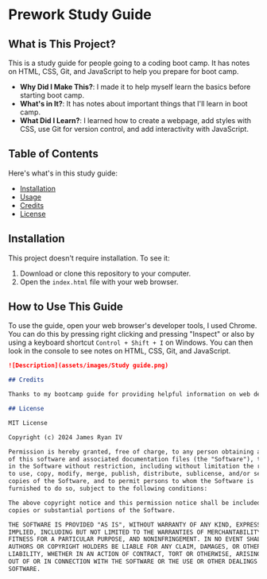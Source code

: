 # Prework Study Guide

## What is This Project?

This is a study guide for people going to a coding boot camp. It has notes on HTML, CSS, Git, and JavaScript to help you prepare for boot camp.

- **Why Did I Make This?**: I made it to help myself  learn the basics before starting boot camp.
- **What's in It?**: It has notes about important things that I'll learn in boot camp.
- **What Did I Learn?**: I learned how to create a webpage, add styles with CSS, use Git for version control, and add interactivity with JavaScript.

## Table of Contents

Here's what's in this study guide:

- [Installation](#installation)
- [Usage](#usage)
- [Credits](#credits)
- [License](#license)

## Installation

This project doesn't require installation. To see it:

1. Download or clone this repository to your computer.
2. Open the `index.html` file with your web browser.

## How to Use This Guide

To use the guide, open your web browser's developer tools, I used Chrome. You can do this by pressing right clicking and pressing "Inspect" or also by using a keyboard shortcut `Control + Shift + I` on Windows. You can then look in the console to see notes on HTML, CSS, Git, and JavaScript.

```markdown
![Description](assets/images/Study guide.png)

## Credits

Thanks to my bootcamp guide for providing helpful information on web development concepts. I also used the GitHub Markdown tutorial to learn how to format this README.

## License

MIT License

Copyright (c) 2024 James Ryan IV

Permission is hereby granted, free of charge, to any person obtaining a copy
of this software and associated documentation files (the "Software"), to deal
in the Software without restriction, including without limitation the rights
to use, copy, modify, merge, publish, distribute, sublicense, and/or sell
copies of the Software, and to permit persons to whom the Software is
furnished to do so, subject to the following conditions:

The above copyright notice and this permission notice shall be included in all
copies or substantial portions of the Software.

THE SOFTWARE IS PROVIDED "AS IS", WITHOUT WARRANTY OF ANY KIND, EXPRESS OR
IMPLIED, INCLUDING BUT NOT LIMITED TO THE WARRANTIES OF MERCHANTABILITY,
FITNESS FOR A PARTICULAR PURPOSE, AND NONINFRINGEMENT. IN NO EVENT SHALL THE
AUTHORS OR COPYRIGHT HOLDERS BE LIABLE FOR ANY CLAIM, DAMAGES, OR OTHER
LIABILITY, WHETHER IN AN ACTION OF CONTRACT, TORT OR OTHERWISE, ARISING FROM,
OUT OF OR IN CONNECTION WITH THE SOFTWARE OR THE USE OR OTHER DEALINGS IN THE
SOFTWARE.
